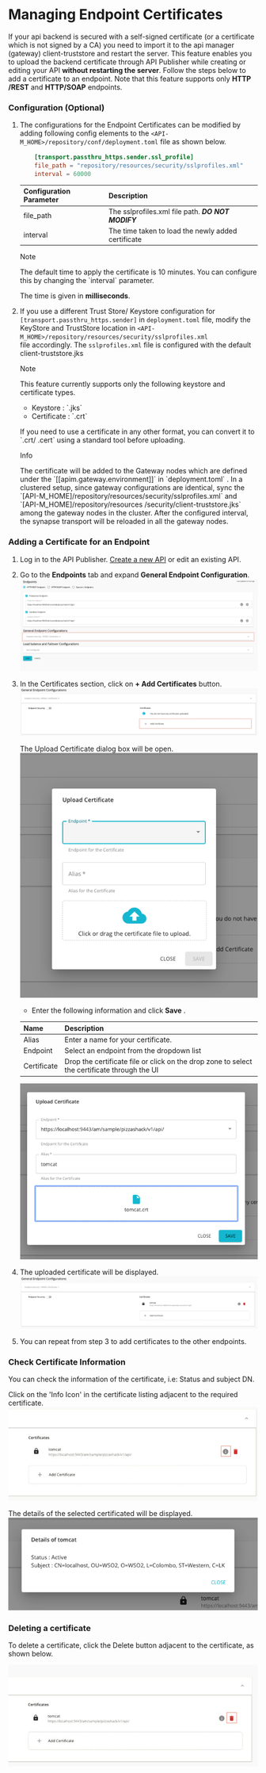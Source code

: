 # Managing Endpoint Certificates

If your api backend is secured with a self-signed certificate (or a certificate which is not signed by a CA) you need to
 import it to the api manager (gateway) client-truststore and restart the server. This feature enables you to upload the
  backend certificate through API Publisher while creating or editing your API **without restarting the server**. 
  Follow the steps below to add a certificate to an endpoint. Note that this feature supports only **HTTP
  /REST** and **HTTP/SOAP** endpoints.

### Configuration (Optional)

1.  The configurations for the Endpoint Certificates can be modified by adding following config elements to the 
 `<API-M_HOME>/repository/conf/deployment.toml` file as shown below. 
    ``` toml
        [transport.passthru_https.sender.ssl_profile]
        file_path = "repository/resources/security/sslprofiles.xml"
        interval = 60000
    ```
    
    | Configuration Parameter        | Description|
    |-------------|---------------------------------------------------|
    | file_path   | The sslprofiles.xml file path. ***DO NOT MODIFY***|
    | interval    | The time taken to load the newly added certificate|
      

      <html>
          <div class="admonition note">
              <p class="admonition-title">Note</p>
              <p>
                 The default time to apply the certificate is 10 minutes. You can
                 configure this by changing  the  `interval` parameter.
              </p>
              <p>
                The time is given in <b>milliseconds</b>.
              </p>
          </div> 
      </html>

2.  If you use a different Trust Store/ Keystore configuration for `[transport.passthru_https.sender]` in `deployment.toml` file, modify the KeyStore and TrustStore location in
`<API-M_HOME>/repository/resources/security/sslprofiles.xml` file accordingly.  The `sslprofiles.xml` file is configured with the default client-truststore.jks
    
    <html>
      <div class="admonition note">
          <p class="admonition-title">Note</p>
          <p>
            This feature currently supports only the following keystore and certificate types.
          </p>
          <ul>
            <li>Keystore : `.jks`</li>
            <li>Certificate : `.crt`</li>
          </ul>
          <p>
            If you need to use a certificate in any other format, you can convert it to `.crt/ .cert` using a standard
             tool before uploading.
          </p>
      </div> 
    </html>

    <html>
      <div class="admonition info">
          <p class="admonition-title">Info</p>
          <p>
            The certificate will be added to the Gateway nodes which are defined under the
             `[[apim.gateway.environment]]` in `deployment.toml` . 
             In a clustered setup, since gateway configurations are identical, sync the
             `[API-M_HOME]/repository/resources/security/sslprofiles.xml` and `[API-M_HOME]/repository/resources
             /security/client-truststore.jks` among the gateway nodes in the cluster. After the configured interval, the
              synapse transport will be reloaded in all the gateway nodes.
          </p>
      </div> 
    </html>

### Adding a Certificate for an Endpoint

1.  Log in to the API Publisher. [Create a new API](../CreateAPI/create-a-rest-api.md) or edit an existing API.
2.  Go to the **Endpoints** tab and expand **General Endpoint Configuration**. 
    ![Open General Endpoint Configuration](../../../assets/img/Learn/open-general-endpoint-configuration.png)
3.  In the Certificates section, click on **\+ Add Certificates** button.
   ![Click on Add Certificate](../../../assets/img/Learn/click-add-certificate.png)
   
    The Upload Certificate dialog box will be open.
    ![Upload Certificate Dialog](../../../assets/img/Learn/upload-certificate-open.png)

    *  Enter the following information and click **Save** .
    
    | Name        | Description                                                                              |
    |-------------|------------------------------------------------------------------------------------------|
    | Alias       | Enter a name for your certificate.                                                       |
    | Endpoint    | Select an endpoint from the dropdown list                                                |
    | Certificate | Drop the certificate file or click on the drop zone to select the certificate through the UI |

    ![](../../../assets/img/Learn/certificate-inputs-provided.png)

4.  The uploaded certificate will be displayed.
    ![](../../../assets/img/Learn/certificate-added.png)
5.  You can repeat from step 3 to add certificates to the other endpoints.

### Check Certificate Information

You can check the information of the certificate, i.e: Status and subject DN.

Click on the 'Info Icon' in the certificate listing adjacent to the required certificate.
![](../../../assets/img/Learn/certificate-info-click.jpg)

The details of the selected certificated will be displayed.
![](../../../assets/img/Learn/certificate-details.png)

### Deleting a certificate

To delete a certificate, click the Delete button adjacent to the certificate, as shown below.

![](../../../assets/img/Learn/certificate-delete-btn-select.jpg)

